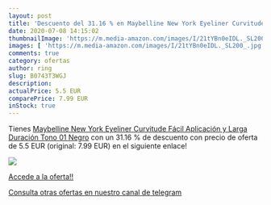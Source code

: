 ```yaml
---
layout: post
title: 'Descuento del 31.16 % en Maybelline New York Eyeliner Curvitude  '
date: 2020-07-08 14:15:02
thumbnailImage: 'https://m.media-amazon.com/images/I/21tYBn0eIDL._SL200_.jpg'
images: [ 'https://m.media-amazon.com/images/I/21tYBn0eIDL._SL200_.jpg' ]
comments: true
category: ofertas
author: ring
slug: B0743T3WGJ
description:
actualPrice: 5.5 EUR
comparePrice: 7.99 EUR
inStock: true
---
```


Tienes [Maybelline New York Eyeliner Curvitude  Fácil Aplicación y Larga Duración  Tono 01 Negro](https://www.amazon.com/dp/B0743T3WGJ/?tag=redken08-20) con un 31.16 % de descuento con precio de oferta de 5.5 EUR (original: 7.99 EUR) en el siguiente enlace!

[![](https://m.media-amazon.com/images/I/21tYBn0eIDL._SL200_.jpg)](https://www.amazon.com/dp/B0743T3WGJ/?tag=redken08-20)

[Accede a la oferta!!](https://www.amazon.com/dp/B0743T3WGJ/?tag=redken08-20)

[Consulta otras ofertas en nuestro canal de telegram](https://t.me/s/ofertas25)
